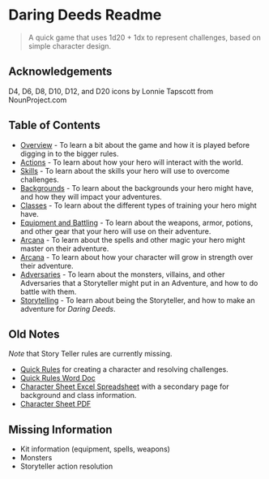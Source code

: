 # Daring Deeds Readme

> A quick game that uses 1d20 + 1dx to represent challenges, based on simple character design.

## Acknowledgements

D4, D6, D8, D10, D12, and D20 icons  by Lonnie Tapscott from NounProject.com

## Table of Contents

- [Overview](1-Overview.md) - To learn a bit about the game and how it is played before digging in to the bigger rules.
- [Actions](2-Actions.md) - To learn about how your hero will interact with the world.
- [Skills](3-Skills.md) - To learn about the skills your hero will use to overcome challenges.
- [Backgrounds](4-Backgrounds.md) - To learn about the backgrounds your hero might have, and how they will impact your adventures.
- [Classes](5-Classes.md) - To learn about the different types of training your hero might have.
- [Equipment and Battling](6-Equipment.md) - To learn about the weapons, armor, potions, and other gear that your hero will use on their adventure.
- [Arcana](7-Arcana.md) - To learn about the spells and other magic your hero might master on their adventure.
- [Arcana](8-Advancement.md) - To learn about how your character will grow in strength over their adventure.
- [Adversaries](9-Adversaries.md) - To learn about the monsters, villains, and other Adversaries that a Storyteller might put in an Adventure, and how to do battle with them.
- [Storytelling](10-StoryTelling.md) - To learn about being the Storyteller, and how to make an adventure for *Daring Deeds*.



## Old Notes

*Note* that Story Teller rules are currently missing.

- [Quick Rules](DaringDeeds-QuickRules.md) for creating a character and resolving challenges.
- [Quick Rules Word Doc](Daring%20Deeds%20Quick%20Rules.docx)
- [Character Sheet Excel Spreadsheet](Daring%20Deeds%20Character%20Sheet.xlsx)  with a secondary page for background and class information.
- [Character Sheet PDF](PDF%20Character%20Sheet.pdf)

## Missing Information

- Kit information (equipment, spells, weapons)
- Monsters
- Storyteller action resolution